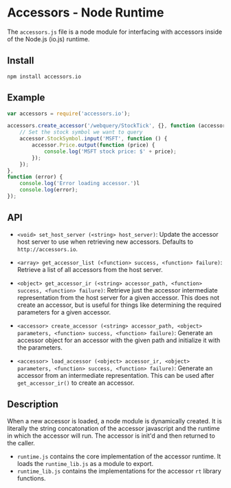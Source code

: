 Accessors - Node Runtime
========================

The `accessors.js` file is a node module for interfacing with accessors
inside of the Node.js (io.js) runtime. 


Install
-------

    npm install accessors.io


Example
-------

```javascript
var accessors = require('accessors.io');

accessors.create_accessor('/webquery/StockTick', {}, function (accessor) {
	// Set the stock symbol we want to query
	accessor.StockSymbol.input('MSFT', function () {
		accessor.Price.output(function (price) {
			console.log('MSFT stock price: $' + price);
		});
	});
},
function (error) {
	console.log('Error loading accessor.')l
	console.log(error);
});
```

API
---

- `<void> set_host_server (<string> host_server)`: Update the accessor host server to use
when retrieving new accessors. Defaults to `http://accessors.io`.

- `<array> get_accessor_list (<function> success, <function> failure)`: Retrieve
a list of all accessors from the host server.

- `<object> get_accessor_ir (<string> accessor_path, <function> success, <function> failure)`:
Retrieve just the accessor intermediate representation from the host server
for a given accessor. This does not create an accessor, but is useful for things
like determining the required parameters for a given accessor.

- `<accessor> create_accessor (<string> accessor_path, <object> parameters, <function> success, <function> failure)`: Generate an accessor object for an accessor with the given
path and initialize it with the parameters.

- `<accessor> load_accessor (<object> accessor_ir, <object> parameters, <function> success, <function> failure)`: Generate an accessor from an intermediate representation. This can
be used after `get_accessor_ir()` to create an accessor.




Description
-----------

When a new accessor is loaded, a node module is dynamically created. It is
literally the string concatonation of the accessor javascript and the runtime
in which the accessor will run. The accessor is init'd and then returned to
the caller.

* `runtime.js` contains the core implementation of the accessor runtime. It
  loads the `runtime_lib.js` as a module to export.
* `runtime_lib.js` contains the implementations for the accessor `rt` library
  functions.
